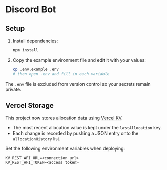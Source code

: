 # Discord Bot

## Setup

1. Install dependencies:
   ```bash
   npm install
   ```
2. Copy the example environment file and edit it with your values:
   ```bash
   cp .env.example .env
   # then open .env and fill in each variable
   ```

The `.env` file is excluded from version control so your secrets remain private.

## Vercel Storage

This project now stores allocation data using [Vercel KV](https://vercel.com/docs/storage/vercel-kv).

- The most recent allocation value is kept under the `lastAllocation` key.
- Each change is recorded by pushing a JSON entry onto the `allocationHistory` list.

Set the following environment variables when deploying:

```
KV_REST_API_URL=<connection url>
KV_REST_API_TOKEN=<access token>
```
